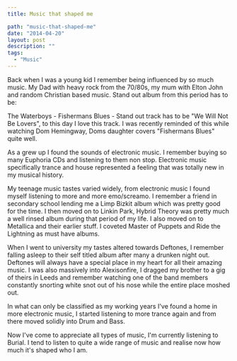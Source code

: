 ```yaml
---
title: Music that shaped me

path: "music-that-shaped-me"
date: "2014-04-20"
layout: post
description: ""
tags:
  - "Music"
---
```

Back when I was a young kid I remember being influenced by so much music. My Dad with heavy rock from the 70/80s, my mum with Elton John and random Christian based music. Stand out album from this period has to be:

The Waterboys - Fishermans Blues - Stand out track has to be "We Will Not Be Lovers", to this day I love this track. I was recently reminded of this while watching Dom Hemingway, Doms daughter covers "Fishermans Blues" quite well.

As a grew up I found the sounds of electronic music. I remember buying so many Euphoria CDs and listening to them non stop. Electronic music specifically trance and house represented a feeling that was totally new in my musical history.

My teenage music tastes varied widely, from electronic music I found myself listening to more and more emo/screamo. I remember a friend in secondary school lending me a Limp Bizkit album which was pretty good for the time. I then moved on to Linkin Park, Hybrid Theory was pretty much a well rinsed album during that period of my life. I also moved on to Metallica and their earlier stuff. I coveted Master of Puppets and Ride the Lightning as must have albums.

When I went to university my tastes altered towards Deftones, I remember falling asleep to their self titled album after many a drunken night out. Deftones will always have a special place in my heart for all their amazing music. I was also massively into Alexisonfire, I dragged my brother to a gig of theirs in Leeds and remember watching one of the band members constantly snorting white snot out of his nose while the entire place moshed out.

In what can only be classified as my working years I've found a home in more electronic music, I started listening to more trance again and from there moved solidly into Drum and Bass.

Now I've come to appreciate all types of music, I'm currently listening to Burial. I tend to listen to quite a wide range of music and realise now how much it's shaped who I am.



